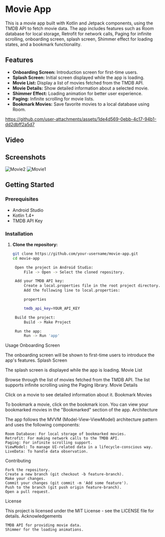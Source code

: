 # Movie App

This is a movie app built with Kotlin and Jetpack components, using the TMDB API to fetch movie data. The app includes features such as Room database for local storage, Retrofit for network calls, Paging for infinite scrolling, onboarding screen, splash screen, Shimmer effect for loading states, and a bookmark functionality.

## Features

- **Onboarding Screen:** Introduction screen for first-time users.
- **Splash Screen:** Initial screen displayed while the app is loading.
- **Movie List:** Display a list of movies fetched from the TMDB API.
- **Movie Details:** Show detailed information about a selected movie.
- **Shimmer Effect:** Loading animation for better user experience.
- **Paging:** Infinite scrolling for movie lists.
- **Bookmark Movies:** Save favorite movies to a local database using Room.


https://github.com/user-attachments/assets/1de4d569-0ebb-4c17-94b1-dd2dbff2a5d7


## Video

## Screenshots
![Movie2](https://github.com/mohitdamke/Movie-New/assets/112572179/5946cb0a-2e80-460b-a8be-663255928854)
![Movie1](https://github.com/mohitdamke/Movie-New/assets/112572179/d2c3b1f5-4fbd-4c8f-89fd-ec55739a6228)


## Getting Started

### Prerequisites

- Android Studio
- Kotlin 1.4+
- TMDB API Key

### Installation

1. **Clone the repository:**
   ```bash
   git clone https://github.com/your-username/movie-app.git
   cd movie-app

    Open the project in Android Studio:
        File -> Open -> Select the cloned repository.

    Add your TMDB API key:
        Create a local.properties file in the root project directory.
        Add the following line to local.properties:

        properties

        tmdb_api_key=YOUR_API_KEY

    Build the project:
        Build -> Make Project

    Run the app:
        Run -> Run 'app'

Usage
Onboarding Screen

The onboarding screen will be shown to first-time users to introduce the app's features.
Splash Screen

The splash screen is displayed while the app is loading.
Movie List

Browse through the list of movies fetched from the TMDB API. The list supports infinite scrolling using the Paging library.
Movie Details

Click on a movie to see detailed information about it.
Bookmark Movies

To bookmark a movie, click on the bookmark icon. You can view your bookmarked movies in the "Bookmarked" section of the app.
Architecture

The app follows the MVVM (Model-View-ViewModel) architecture pattern and uses the following components:

    Room Database: For local storage of bookmarked movies.
    Retrofit: For making network calls to the TMDB API.
    Paging: For infinite scrolling support.
    ViewModel: To manage UI-related data in a lifecycle-conscious way.
    LiveData: To handle data observation.

Contributing

    Fork the repository.
    Create a new branch (git checkout -b feature-branch).
    Make your changes.
    Commit your changes (git commit -m 'Add some feature').
    Push to the branch (git push origin feature-branch).
    Open a pull request.

License

This project is licensed under the MIT License - see the LICENSE file for details.
Acknowledgements

    TMDB API for providing movie data.
    Shimmer for the loading animations.
